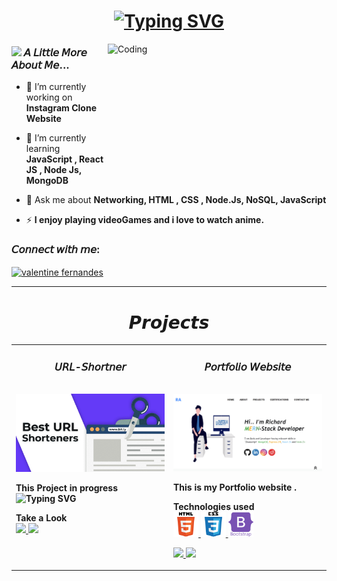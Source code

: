 
<h1 align="center"><a href="https://git.io/typing-svg"><img src="https://readme-typing-svg.herokuapp.com?font=Fira+Code&size=25&duration=2000&pause=1000&width=435&lines=%F0%9D%99%83%F0%9D%99%9E...%F0%9D%99%84'%F0%9D%99%A2+%F0%9D%99%8D%F0%9D%99%9E%F0%9D%99%98%F0%9D%99%9D%F0%9D%99%96%F0%9D%99%A7%F0%9D%99%99;+%F0%9D%99%84'%F0%9D%99%A2+%F0%9D%99%96+%F0%9D%98%BD%F0%9D%99%96%F0%9D%99%98%F0%9D%99%A0%F0%9D%99%9A%F0%9D%99%99+%F0%9D%98%BF%F0%9D%99%9A%F0%9D%99%AB%F0%9D%99%9A%F0%9D%99%A1%F0%9D%99%A4%F0%9D%99%A5%F0%9D%99%9A%F0%9D%99%A7" alt="Typing SVG" /></a></h1>


<img align="right" alt="Coding" border-radius ="20px" width="350" height = "200"  src="https://media.giphy.com/media/qgQUggAC3Pfv687qPC/giphy.gif"></img></h1>


### <img src="https://media1.giphy.com/media/U29iRRUrtx1wjD4GR4/giphy.gif?cid=ecf05e472yvv7uqxuu6ufigm31tr1pxus9h4mrfjo8180qzh&rid=giphy.gif&ct=s" width="70"> 𝘈 𝘓𝘪𝘵𝘵𝘭𝘦 𝘔𝘰𝘳𝘦 𝘈𝘣𝘰𝘶𝘵 𝘔𝘦... 
- 🔭 I’m currently working on **Instagram Clone Website**     

- 🌱 I’m currently learning **JavaScript , React JS , Node Js, MongoDB**  

- 💬 Ask me about **Networking, HTML , CSS , Node.Js, NoSQL, JavaScript**     

- ⚡  **I enjoy playing videoGames and i love to watch anime.**  

<h3 align="left">𝘊𝘰𝘯𝘯𝘦𝘤𝘵 𝘸𝘪𝘵𝘩 𝘮𝘦:</h3>
<p align="left">
  <a href="https://www.linkedin.com/in/richard-%F0%9F%A6%BE-ab978218b/" target="blank"><img align="center" src="https://raw.githubusercontent.com/rahuldkjain/github-profile-readme-generator/master/src/images/icons/Social/linked-in-alt.svg" alt="valentine fernandes" height="30" width="40" /></a>
</p>  


<hr>
<h1 align="center">𝙋𝙧𝙤𝙟𝙚𝙘𝙩𝙨</h1> 
<table>
  
  <tr>
    <td width="50%" valign="top">
      <h3 align="center">𝘜𝘙𝘓-𝘚𝘩𝘰𝘳𝘵𝘯𝘦𝘳</h3>
          <br />
      <a target="_blank" href="i am wokring on this">
            <img src="https://github.com/Richard-vinu/Richard-vinu/blob/main/Portfolio/URL-SHORTENER.png" width="100%"  alt="urlShortnerWebsite"/>
        </a>
        <br />
        <p><strong>This Project in progress<img src="https://readme-typing-svg.herokuapp.com?font=Fira+Code&size=33&duration=500&pause=150&color=F75324&width=435&lines=.....%E2%8F%B3%F0%9F%9B%A0%E2%9A%92" alt="Typing SVG" /></strong></p>
      <p align="left">
        <strong> Take a Look </strong>
        <br/>
  <a href="https:"#" target="_blank">
    <img src="https://img.shields.io/static/v1?label=|&message=CODE&color=05F718&style=plastic&logo=github&logo-color=white"/>
  </a>  
  <a href="#">
    <img src="https://img.shields.io/static/v1?label=|&message=WEBSITE&color=82D8F9&style=plastic&logo=google-chrome&logo-color=white"/>
  </a>
      </p>
    </td>
    <td width="50%" valign="top">
      <h3 align="center">𝘗𝘰𝘳𝘵𝘧𝘰𝘭𝘪𝘰 𝘞𝘦𝘣𝘴𝘪𝘵𝘦</h3>
        <br />
      <a target="_blank" href="https://richard-i.netlify.app">
            <img src="https://github.com/Richard-vinu/Richard-vinu/blob/main/Portfolio/richard-i.netlify.app_%20(2).png"width="100%" alt="myportfolioWebsite"/>
        </a>
        <br />
        <p><strong>This is my Portfolio website . </strong></p>
      <p align="left">
        <strong> Technologies used </strong>
        <br/>
        <a href="https://www.w3.org/html/" target="_blank" rel="noreferrer"> <img src="https://raw.githubusercontent.com/devicons/devicon/master/icons/html5/html5-original-wordmark.svg" alt="html5" width="40" height="40"/> </a>
        <a href="https://www.w3schools.com/css/" target="_blank" rel="noreferrer"> <img src="https://raw.githubusercontent.com/devicons/devicon/master/icons/css3/css3-original-wordmark.svg" alt="css3" width="40" height="40"/> </a>
        <a href="https://getbootstrap.com" target="_blank" rel="noreferrer"> <img src="https://raw.githubusercontent.com/devicons/devicon/master/icons/bootstrap/bootstrap-plain-wordmark.svg" alt="bootstrap" width="40" height="40"/> </a>
      </p> 
  <a href="https://github.com/Richard-vinu/Richard-IT.github.io" target="_blank">
    <img src="https://img.shields.io/static/v1?label=|&message=CODE&color=05F718&style=plastic&logo=github&logo-color=white"/>
  </a>
  <a href="https://richard-i.netlify.app/" target="_blank">
    <img src="https://img.shields.io/static/v1?label=|&message=WEBSITE&color=82D8F9&style=plastic&logo=google-chrome&logo-color=white"/>
  </a>
      </p>
    </td>
  </tr>
  
   
  
</table>



